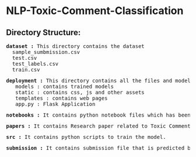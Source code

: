 # NLP-Toxic-Comment-Classification

<h2>Directory Structure:</h2>
<pre>
<b>dataset :</b> This directory contains the dataset
  sample_sumbmission.csv
  test.csv
  test_labels.csv
  train.csv
</pre>
<pre>
<b>deployment :</b> This directory contains all the files and models are used for deployment
   models : contains trained models
   static : contains css, js and other assets
   templates : contains web pages 
   app.py : Flask Application
</pre>
<pre>
<b>notebooks :</b> It contains python notebook files which has been used to train model.
</pre>
<pre>
<b>papers :</b> It contains Research paper related to Toxic Comment Classificaion.
</pre>
<pre>
<b>src :</b> It contains python scripts to train the model.
</pre>
<pre>
<b>submission :</b> It contains submission file that is predicted by trained model.
</pre>
